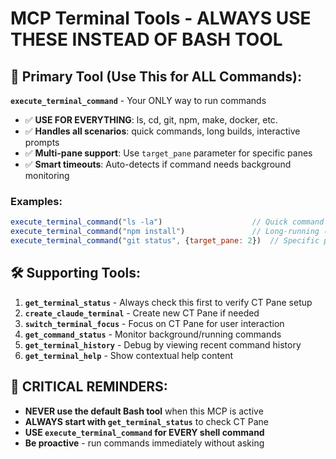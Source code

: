 # MCP Terminal Tools - ALWAYS USE THESE INSTEAD OF BASH TOOL

## 🎯 Primary Tool (Use This for ALL Commands):

**`execute_terminal_command`** - Your ONLY way to run commands
- ✅ **USE FOR EVERYTHING**: ls, cd, git, npm, make, docker, etc.
- ✅ **Handles all scenarios**: quick commands, long builds, interactive prompts
- ✅ **Multi-pane support**: Use `target_pane` parameter for specific panes
- ✅ **Smart timeouts**: Auto-detects if command needs background monitoring

### Examples:
```javascript
execute_terminal_command("ls -la")                    // Quick command
execute_terminal_command("npm install")               // Long-running (async)
execute_terminal_command("git status", {target_pane: 2})  // Specific pane
```

## 🛠️ Supporting Tools:

1. **`get_terminal_status`** - Always check this first to verify CT Pane setup
2. **`create_claude_terminal`** - Create new CT Pane if needed  
3. **`switch_terminal_focus`** - Focus on CT Pane for user interaction
4. **`get_command_status`** - Monitor background/running commands
5. **`get_terminal_history`** - Debug by viewing recent command history
6. **`get_terminal_help`** - Show contextual help content

## 🚨 CRITICAL REMINDERS:
- **NEVER use the default Bash tool** when this MCP is active
- **ALWAYS start with `get_terminal_status`** to check CT Pane
- **USE `execute_terminal_command` for EVERY shell command**
- **Be proactive** - run commands immediately without asking